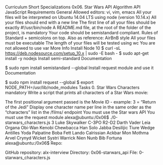 Curriculum Short Specializations 0x06. Star Wars API Algorithm API JavaScript Requirements General Allowed editors: vi, vim, emacs All your files will be interpreted on Ubuntu 14.04 LTS using node (version 10.14.x) All your files should end with a new line The first line of all your files should be exactly #!/usr/bin/node A README.md file, at the root of the folder of the project, is mandatory Your code should be semistandard compliant. Rules of Standard + semicolons on top. Also as reference: AirBnB style All your files must be executable The length of your files will be tested using wc You are not allowed to use var More Info Install Node 10 $ curl -sL https://deb.nodesource.com/setup_10.x | sudo -E bash - $ sudo apt-get install -y nodejs Install semi-standard Documentation

$ sudo npm install semistandard --global Install request module and use it Documentation

$ sudo npm install request --global $ export NODE_PATH=/usr/lib/node_modules Tasks 0. Star Wars Characters mandatory Write a script that prints all characters of a Star Wars movie:

The first positional argument passed is the Movie ID - example: 3 = “Return of the Jedi” Display one character name per line in the same order as the “characters” list in the /films/ endpoint You must use the Star wars API You must use the request module alexa@ubuntu:/0x06$ ./0-starwars_characters.js 3 Luke Skywalker C-3PO R2-D2 Darth Vader Leia Organa Obi-Wan Kenobi Chewbacca Han Solo Jabba Desilijic Tiure Wedge Antilles Yoda Palpatine Boba Fett Lando Calrissian Ackbar Mon Mothma Arvel Crynyd Wicket Systri Warrick Nien Nunb Bib Fortuna alexa@ubuntu:/0x06$ Repo:

GitHub repository: alx-interview Directory: 0x06-starwars_api File: 0-starwars_characters.js
